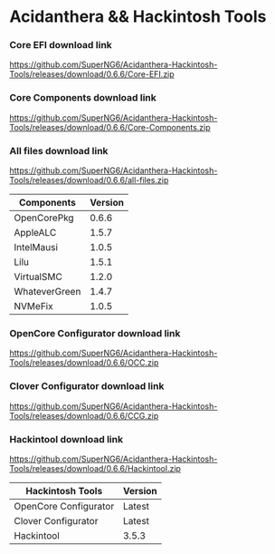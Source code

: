 # Acidanthera && Hackintosh Tools

### Core EFI download link
https://github.com/SuperNG6/Acidanthera-Hackintosh-Tools/releases/download/0.6.6/Core-EFI.zip

### Core Components download link
https://github.com/SuperNG6/Acidanthera-Hackintosh-Tools/releases/download/0.6.6/Core-Components.zip

### All files download link
https://github.com/SuperNG6/Acidanthera-Hackintosh-Tools/releases/download/0.6.6/all-files.zip

| Components    | Version               |
| ------------- | --------------------- |
| OpenCorePkg   | 0.6.6    | 
| AppleALC      | 1.5.7       |
| IntelMausi    | 1.0.5     |
| Lilu          | 1.5.1           |
| VirtualSMC    | 1.2.0     |
| WhateverGreen | 1.4.7  |
| NVMeFix       | 1.0.5        |

### OpenCore Configurator download link
https://github.com/SuperNG6/Acidanthera-Hackintosh-Tools/releases/download/0.6.6/OCC.zip

### Clover Configurator download link
https://github.com/SuperNG6/Acidanthera-Hackintosh-Tools/releases/download/0.6.6/CCG.zip

### Hackintool download link
https://github.com/SuperNG6/Acidanthera-Hackintosh-Tools/releases/download/0.6.6/Hackintool.zip

| Hackintosh Tools      | Version           |
| --------------------- | ----------------- |
| OpenCore Configurator | Latest            | 
| Clover Configurator   | Latest            |
| Hackintool            | 3.5.3 |

